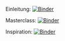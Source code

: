 Einleitung: [![Binder](https://mybinder.org/badge_logo.svg)](https://mybinder.org/v2/gh/jokonig/AliceMasterclass.git/HEAD?filepath=ALICE_RAA_Einleitung.ipynb)

Masterclass: [![Binder](https://mybinder.org/badge_logo.svg)](https://mybinder.org/v2/gh/jokonig/AliceMasterclass.git/HEAD?filepath=Masterclass_08_02.ipynb)

Inspiration: [![Binder](https://mybinder.org/badge_logo.svg)](https://mybinder.org/v2/gh/jokonig/AliceMasterclass.git/HEAD?filepath=Masterclass_08_02_HowYouCouldDoIt.ipynb)
